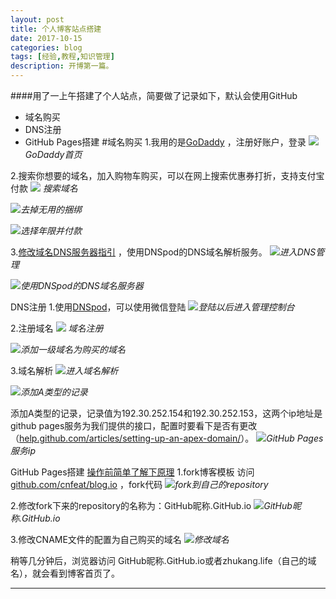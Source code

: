 ```yaml
---
layout: post
title: 个人博客站点搭建
date: 2017-10-15
categories: blog
tags: [经验,教程,知识管理]
description: 开博第一篇。
---
```


####用了一上午搭建了个人站点，简要做了记录如下，默认会使用GitHub
- 域名购买
- DNS注册
- GitHub Pages搭建
#域名购买
1.我用的是[GoDaddy](https://sg.godaddy.com/zh?cvosrc=ppc.baidu.Title&matchtype=Exact&mkwid=OdF1WcMU_pkw_Title_pmt_Exact_&isc=GPPTDOD100) ，注册好账户，登录
![](http://upload-images.jianshu.io/upload_images/726103-f22c2803cc651fcd.png?imageMogr2/auto-orient/strip%7CimageView2/2/w/1240)     *GoDaddy首页*

2.搜索你想要的域名，加入购物车购买，可以在网上搜索优惠券打折，支持支付宝付款
![](http://upload-images.jianshu.io/upload_images/726103-50a1aa42e121e3cb.png?imageMogr2/auto-orient/strip%7CimageView2/2/w/1240) *搜索域名*

![](http://upload-images.jianshu.io/upload_images/726103-f663fb35d33ec895.png?imageMogr2/auto-orient/strip%7CimageView2/2/w/1240)*去掉无用的捆绑*

![](http://upload-images.jianshu.io/upload_images/726103-5b192deff8e8b04f.png?imageMogr2/auto-orient/strip%7CimageView2/2/w/1240)*选择年限并付款*

3.[修改域名DNS服务器指引](https://cloud.tencent.com/document/product/302/5518) ，使用DNSpod的DNS域名解析服务。
![](http://upload-images.jianshu.io/upload_images/726103-5b7a954ae98d4f37.png?imageMogr2/auto-orient/strip%7CimageView2/2/w/1240)*进入DNS管理*

![](http://upload-images.jianshu.io/upload_images/726103-295323f0921cd97d.png?imageMogr2/auto-orient/strip%7CimageView2/2/w/1240)*使用DNSpod的DNS域名服务器*

DNS注册
1.使用[DNSpod](https://www.dnspod.cn/)，可以使用微信登陆
![](http://upload-images.jianshu.io/upload_images/726103-992e41f896b9f07f.png?imageMogr2/auto-orient/strip%7CimageView2/2/w/1240)*登陆以后进入管理控制台*

2.注册域名
![](http://upload-images.jianshu.io/upload_images/726103-6a0bc0c5ce4196c4.png?imageMogr2/auto-orient/strip%7CimageView2/2/w/1240) *域名注册*

![](http://upload-images.jianshu.io/upload_images/726103-a9fc9087c2994d8e.png?imageMogr2/auto-orient/strip%7CimageView2/2/w/1240)*添加一级域名为购买的域名*

3.域名解析
![](http://upload-images.jianshu.io/upload_images/726103-d7f61344b796019a.png?imageMogr2/auto-orient/strip%7CimageView2/2/w/1240)*进入域名解析*

![](http://upload-images.jianshu.io/upload_images/726103-407376b94482f545.png?imageMogr2/auto-orient/strip%7CimageView2/2/w/1240)*添加A类型的记录*

添加A类型的记录，记录值为192.30.252.154和192.30.252.153，这两个ip地址是github pages服务为我们提供的接口，配置时要看下是否有更改（[help.github.com/articles/setting-up-an-apex-domain/](https://help.github.com/articles/setting-up-an-apex-domain/)）。
![](http://upload-images.jianshu.io/upload_images/726103-8710769d62fecc91.png?imageMogr2/auto-orient/strip%7CimageView2/2/w/1240)*GitHub Pages 服务ip*

GitHub Pages搭建
[操作前简单了解下原理](https://pages.github.com/) 
1.fork博客模板
访问[github.com/cnfeat/blog.io](https://github.com/cnfeat/blog.io) ，fork代码
![](http://upload-images.jianshu.io/upload_images/726103-d75573b20a7bf81e.png?imageMogr2/auto-orient/strip%7CimageView2/2/w/1240)*fork到自己的repository*

2.修改fork下来的repository的名称为：GitHub昵称.GitHub.io
![](http://upload-images.jianshu.io/upload_images/726103-2c7818266103074d.png?imageMogr2/auto-orient/strip%7CimageView2/2/w/1240)*GitHub昵称.GitHub.io*

 3.修改CNAME文件的配置为自己购买的域名
![](http://upload-images.jianshu.io/upload_images/726103-0e0dea147ca2418d.png?imageMogr2/auto-orient/strip%7CimageView2/2/w/1240)*修改域名*

稍等几分钟后，浏览器访问 GitHub昵称.GitHub.io或者zhukang.life（自己的域名），就会看到博客首页了。

---
